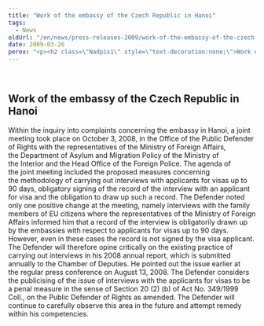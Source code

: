 ```yaml
---
title: "Work of the embassy of the Czech Republic in Hanoi"
tags:
  - News
oldUrl: "/en/news/press-releases-2009/work-of-the-embassy-of-the-czech-republic-in-hanoi/"
date: 2009-03-26
perex: "<p><h2 class=\"Nadpis1\" style=\"text-decoration:none;\">Work of the embassy of the Czech Republic in Hanoi</h2> <p class=\"Normln-web\" style=\"text-decoration:none;\">Within the inquiry into complaints concerning the embassy in Hanoi, a joint meeting took place on October 3, 2008, in the Office of the Public Defender of Rights with the representatives of the Ministry of Foreign Affairs, the Department of Asylum and Migration Policy of the Ministry of the Interior and the Head Office of the Foreign Police. The agenda of the joint meeting included the proposed measures concerning the methodology of carrying out interviews with applicants for visas up to 90 days, obligatory signing of the record of the interview with an applicant for visa and the obligation to draw up such a record. The Defender noted only one positive change at the meeting, namely interviews with the family members of EU citizens where the representatives of the Ministry of Foreign Affairs informed him that a record of the interview is obligatorily drawn up by the embassies with respect to applicants for visas up to 90 days. However, even in these cases the record is not signed by the visa applicant. The Defender will therefore opine critically on the existing practice of carrying out interviews in his 2008 annual report, which is submitted annually to the Chamber of Deputies. He pointed out the issue earlier at the regular press conference on August 13, 2008. The Defender considers the publicising of the issue of interviews with the applicants for visas to be a penal measure in the sense of Section 20 (2) (b) of Act No. 349/1999 Coll., on the Public Defender of Rights as amended. The Defender will continue to carefully observe this area in the future and attempt remedy within his competencies.</p>"
---
```


<!-- imported from the old website -->

<p class="Normln-web"> </p>
</p>
	
<h2 class="Nadpis1" style="text-decoration:none;">Work of the embassy of the Czech Republic in Hanoi</h2>
<p class="Normln-web" style="text-decoration:none;">Within the inquiry into complaints concerning the embassy in Hanoi, a joint meeting took place on October 3, 2008, in the Office of the Public Defender of Rights with the representatives of the Ministry of Foreign Affairs, the Department of Asylum and Migration Policy of the Ministry of the Interior and the Head Office of the Foreign Police. The agenda of the joint meeting included the proposed measures concerning the methodology of carrying out interviews with applicants for visas up to 90 days, obligatory signing of the record of the interview with an applicant for visa and the obligation to draw up such a record. The Defender noted only one positive change at the meeting, namely interviews with the family members of EU citizens where the representatives of the Ministry of Foreign Affairs informed him that a record of the interview is obligatorily drawn up by the embassies with respect to applicants for visas up to 90 days. However, even in these cases the record is not signed by the visa applicant. The Defender will therefore opine critically on the existing practice of carrying out interviews in his 2008 annual report, which is submitted annually to the Chamber of Deputies. He pointed out the issue earlier at the regular press conference on August 13, 2008. The Defender considers the publicising of the issue of interviews with the applicants for visas to be a penal measure in the sense of Section 20 (2) (b) of Act No. 349/1999 Coll., on the Public Defender of Rights as amended. The Defender will continue to carefully observe this area in the future and attempt remedy within his competencies.</p>
<p class="Normln-web"> </p>

